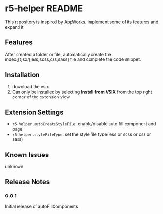 # r5-helper README

This repository is inspired by [AppWorks](https://github.com/appworks-lab/appworks).
implement some of its features and expand it

## Features

After created a folder or file, automatically create the index.j[t]sx/[less,scss,css,sass] file and complete the code snippet.

## Installation

1. download the vsix
2. Can only be installed by selecting **Install from VSIX** from the top right corner of the extension view

## Extension Settings

- `r5-helper.autoCreateStyleFile`: enable/disable auto fill component and page
- `r5-helper.styleFileType`: set the style file type(less or scss or css or sass)

## Known Issues

unknown

## Release Notes

### 0.0.1

Initial release of autoFillComponents
